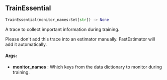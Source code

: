 ## TrainEssential
```python
TrainEssential(monitor_names:Set[str]) -> None
```
A trace to collect important information during training.

Please don't add this trace into an estimator manually. FastEstimator will add it automatically.


#### Args:

* **monitor_names** :  Which keys from the data dictionary to monitor during training.